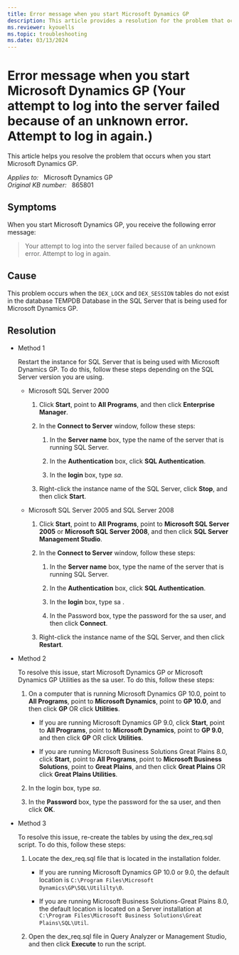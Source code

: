 ```yaml
---
title: Error message when you start Microsoft Dynamics GP
description: This article provides a resolution for the problem that occurs when you start Microsoft Dynamics GP.
ms.reviewer: kyouells
ms.topic: troubleshooting
ms.date: 03/13/2024
---
```

# Error message when you start Microsoft Dynamics GP (Your attempt to log into the server failed because of an unknown error. Attempt to log in again.)

This article helps you resolve the problem that occurs when you start Microsoft Dynamics GP.

_Applies to:_ &nbsp; Microsoft Dynamics GP  
_Original KB number:_ &nbsp; 865801

## Symptoms

When you start Microsoft Dynamics GP, you receive the following error message:

> Your attempt to log into the server failed because of an unknown error. Attempt to log in again.

## Cause

This problem occurs when the `DEX_LOCK` and `DEX_SESSION` tables do not exist in the database TEMPDB Database in the SQL Server that is being used for Microsoft Dynamics GP.

## Resolution

- Method 1

  Restart the instance for SQL Server that is being used with Microsoft Dynamics GP. To do this, follow these steps depending on the SQL Server version you are using.

  - Microsoft SQL Server 2000

    1. Click **Start**, point to **All Programs**, and then click **Enterprise Manager**.

    2. In the **Connect to Server** window, follow these steps:

       1. In the **Server name** box, type the name of the server that is running SQL Server.

       2. In the **Authentication** box, click **SQL Authentication**.

       3. In the **login** box, type *sa*.

    3. Right-click the instance name of the SQL Server, click **Stop**, and then click **Start**.

  - Microsoft SQL Server 2005 and SQL Server 2008

    1. Click **Start**, point to **All Programs**, point to **Microsoft SQL Server 2005** or **Microsoft SQL Server 2008**, and then click **SQL Server Management Studio**.

    2. In the **Connect to Server** window, follow these steps:

       1. In the **Server name** box, type the name of the server that is running SQL Server.

       2. In the **Authentication** box, click **SQL Authentication**.

       3. In the **login** box, type sa .

       4. In the Password box, type the password for the sa user, and then click **Connect**.

    3. Right-click the instance name of the SQL Server, and then click **Restart**.

- Method 2

  To resolve this issue, start Microsoft Dynamics GP or Microsoft Dynamics GP Utilities as the sa user. To do this, follow these steps:

  1. On a computer that is running Microsoft Dynamics GP 10.0, point to **All Programs**, point to **Microsoft Dynamics**, point to **GP 10.0**, and then click **GP** OR click **Utilities**.

     - If you are running Microsoft Dynamics GP 9.0, click **Start**, point to **All Programs**, point to **Microsoft Dynamics**, point to **GP 9.0**, and then click **GP** OR click **Utilities**.

     - If you are running Microsoft Business Solutions Great Plains 8.0, click **Start**, point to **All Programs**, point to **Microsoft Business Solutions**, point to **Great Plains**, and then click **Great Plains** OR click **Great Plains Utilities**.

  2. In the login box, type *sa*.

  3. In the **Password** box, type the password for the sa user, and then click **OK**.

- Method 3

  To resolve this issue, re-create the tables by using the dex_req.sql script. To do this, follow these steps:

  1. Locate the dex_req.sql file that is located in the installation folder.

     - If you are running Microsoft Dynamics GP 10.0 or 9.0, the default location is `C:\Program Files\Microsoft Dynamics\GP\SQL\Utililty\0`.

     - If you are running Microsoft Business Solutions-Great Plains 8.0, the default location is located on a Server installation at `C:\Program Files\Microsoft Business Solutions\Great Plains\SQL\Util`.

  2. Open the dex_req.sql file in Query Analyzer or Management Studio, and then click **Execute** to run the script.
